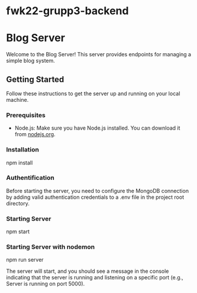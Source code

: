 # fwk22-grupp3-backend
# Blog Server

Welcome to the Blog Server! This server provides endpoints for managing a simple blog system.

## Getting Started

Follow these instructions to get the server up and running on your local machine.

### Prerequisites

- Node.js: Make sure you have Node.js installed. You can download it from [nodejs.org](https://nodejs.org/).

### Installation

npm install

### Authentification

Before starting the server, you need to configure the MongoDB connection by adding valid authentication credentials to a .env file in the project root directory.

### Starting Server

npm start

### Starting Server with nodemon

npm run server

The server will start, and you should see a message in the console indicating that the server is running and listening on a specific port (e.g., Server is running on port 5000).
